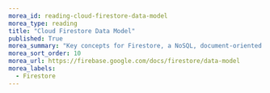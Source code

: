 ```yaml
---
morea_id: reading-cloud-firestore-data-model
morea_type: reading
title: "Cloud Firestore Data Model"
published: True
morea_summary: "Key concepts for Firestore, a NoSQL, document-oriented database."
morea_sort_order: 10
morea_url: https://firebase.google.com/docs/firestore/data-model
morea_labels: 
  - Firestore
---
```

